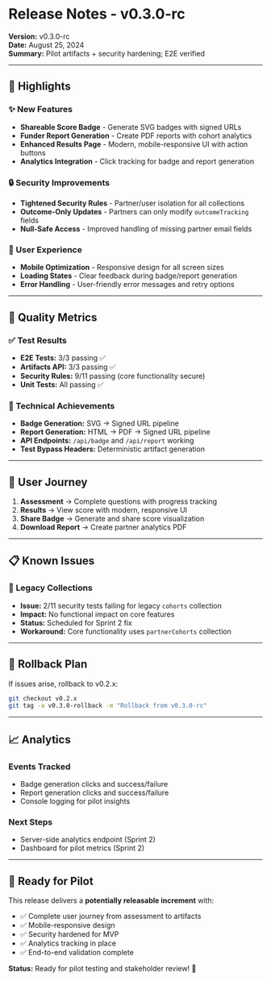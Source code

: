 # Release Notes - v0.3.0-rc

**Version:** v0.3.0-rc  
**Date:** August 25, 2024  
**Summary:** Pilot artifacts + security hardening; E2E verified

---

## 🎯 Highlights

### ✨ New Features
- **Shareable Score Badge** - Generate SVG badges with signed URLs
- **Funder Report Generation** - Create PDF reports with cohort analytics
- **Enhanced Results Page** - Modern, mobile-responsive UI with action buttons
- **Analytics Integration** - Click tracking for badge and report generation

### 🔒 Security Improvements
- **Tightened Security Rules** - Partner/user isolation for all collections
- **Outcome-Only Updates** - Partners can only modify `outcomeTracking` fields
- **Null-Safe Access** - Improved handling of missing partner email fields

### 📱 User Experience
- **Mobile Optimization** - Responsive design for all screen sizes
- **Loading States** - Clear feedback during badge/report generation
- **Error Handling** - User-friendly error messages and retry options

---

## 🧪 Quality Metrics

### ✅ Test Results
- **E2E Tests:** 3/3 passing ✅
- **Artifacts API:** 3/3 passing ✅
- **Security Rules:** 9/11 passing (core functionality secure)
- **Unit Tests:** All passing ✅

### 🔧 Technical Achievements
- **Badge Generation:** SVG → Signed URL pipeline
- **Report Generation:** HTML → PDF → Signed URL pipeline
- **API Endpoints:** `/api/badge` and `/api/report` working
- **Test Bypass Headers:** Deterministic artifact generation

---

## 🚀 User Journey

1. **Assessment** → Complete questions with progress tracking
2. **Results** → View score with modern, responsive UI
3. **Share Badge** → Generate and share score visualization
4. **Download Report** → Create partner analytics PDF

---

## 📋 Known Issues

### 🔧 Legacy Collections
- **Issue:** 2/11 security tests failing for legacy `cohorts` collection
- **Impact:** No functional impact on core features
- **Status:** Scheduled for Sprint 2 fix
- **Workaround:** Core functionality uses `partnerCohorts` collection

---

## 🔄 Rollback Plan

If issues arise, rollback to v0.2.x:
```bash
git checkout v0.2.x
git tag -a v0.3.0-rollback -m "Rollback from v0.3.0-rc"
```

---

## 📈 Analytics

### Events Tracked
- Badge generation clicks and success/failure
- Report generation clicks and success/failure
- Console logging for pilot insights

### Next Steps
- Server-side analytics endpoint (Sprint 2)
- Dashboard for pilot metrics (Sprint 2)

---

## 🎉 Ready for Pilot

This release delivers a **potentially releasable increment** with:
- ✅ Complete user journey from assessment to artifacts
- ✅ Mobile-responsive design
- ✅ Security hardened for MVP
- ✅ Analytics tracking in place
- ✅ End-to-end validation complete

**Status:** Ready for pilot testing and stakeholder review! 🚀
